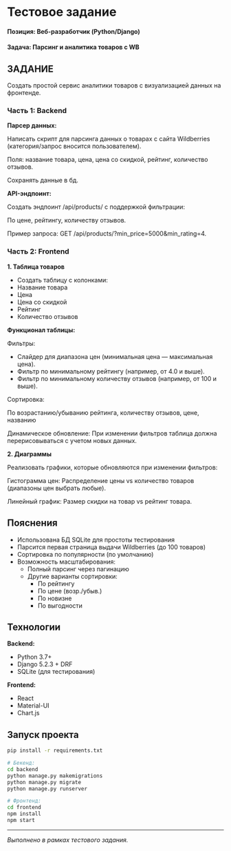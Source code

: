 # Тестовое задание
#### **Позиция:** Веб-разработчик (Python/Django)
#### **Задача:** Парсинг и аналитика товаров с WB

## ЗАДАНИЕ
Создать простой сервис аналитики товаров с визуализацией данных на фронтенде.

### Часть 1: Backend

**Парсер данных:**

Написать скрипт для парсинга данных о товарах с сайта Wildberries (категория/запрос вносится пользователем).

Поля: название товара, цена, цена со скидкой, рейтинг, количество отзывов.

Сохранять данные в бд.

**API-эндпоинт:**

Создать эндпоинт /api/products/ с поддержкой фильтрации:

По цене, рейтингу, количеству отзывов.

Пример запроса: GET /api/products/?min_price=5000&min_rating=4.

### Часть 2: Frontend
**1. Таблица товаров**

- Создать таблицу с колонками:
- Название товара
- Цена
- Цена со скидкой
- Рейтинг
- Количество отзывов

**Функционал таблицы:**

Фильтры:
- Слайдер для диапазона цен (минимальная цена — максимальная цена).
- Фильтр по минимальному рейтингу (например, от 4.0 и выше).
- Фильтр по минимальному количеству отзывов (например, от 100 и выше).

Сортировка:

По возрастанию/убыванию рейтинга, количеству отзывов, цене, названию

Динамическое обновление: При изменении фильтров таблица должна перерисовываться с учетом новых данных.

**2. Диаграммы**

Реализовать графики, которые обновляются при изменении фильтров:

Гистограмма цен: Распределение цены vs количество товаров (диапазоны цен выбрать любые).

Линейный график: Размер скидки на товар vs рейтинг товара.

## Пояснения
- Использована БД SQLite для простоты тестирования
- Парсится первая страница выдачи Wildberries (до 100 товаров)
- Сортировка по популярности (по умолчанию)
- Возможность масштабирования:
  - Полный парсинг через пагинацию
  - Другие варианты сортировки:
    - По рейтингу
    - По цене (возр./убыв.)
    - По новизне
    - По выгодности

## Технологии
**Backend:**
- Python 3.7+
- Django 5.2.3 + DRF
- SQLite (для тестирования)

**Frontend:**
- React
- Material-UI
- Chart.js

## Запуск проекта
```bash
pip install -r requirements.txt

# Бекенд:
cd backend
python manage.py makemigrations
python manage.py migrate
python manage.py runserver

# Фронтенд:
cd frontend
npm install
npm start
```

---

_Выполнено в рамках тестового задания._
